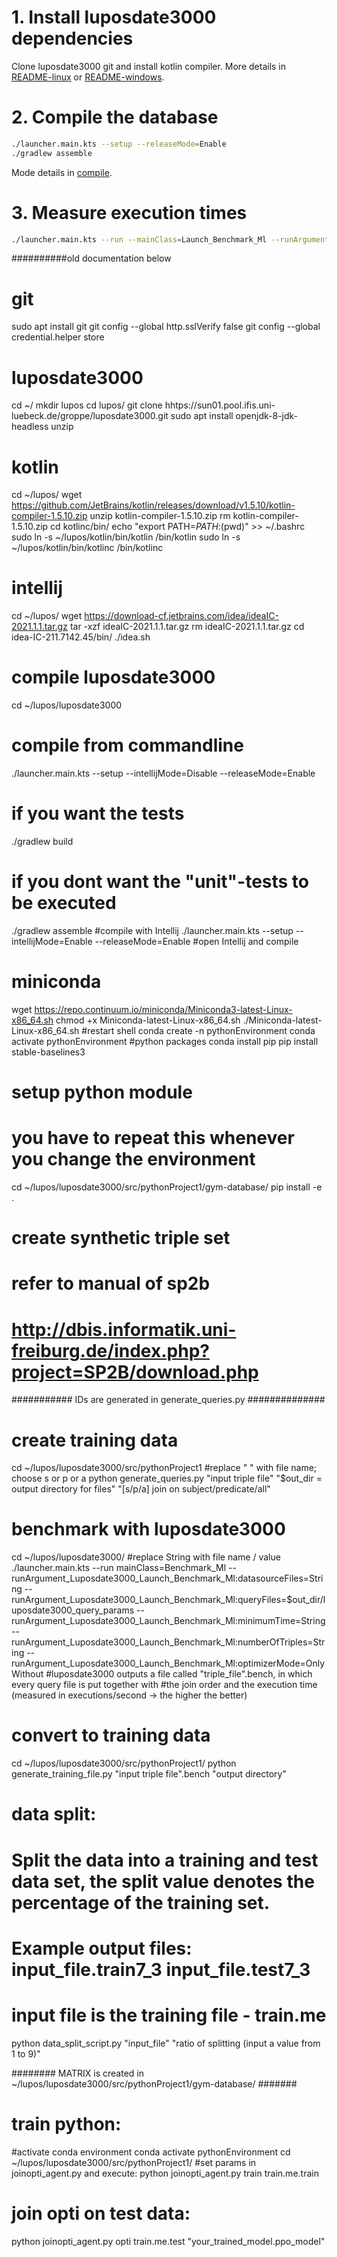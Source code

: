 # 1. Install luposdate3000 dependencies

Clone luposdate3000 git and install kotlin compiler.
More details in [README-linux](documentation/installation/README-linux.md) or [README-windows](documentation/installation/README-windows.md).

# 2. Compile the database

```bash
./launcher.main.kts --setup --releaseMode=Enable
./gradlew assemble
```
Mode details in [compile](documentation/README-usage-compile.md).

# 3. Measure execution times

```bash
./launcher.main.kts --run --mainClass=Launch_Benchmark_Ml --runArgument_Luposdate3000_Launch_Benchmark_Ml:datasourceFiles="" --runArgument_Luposdate3000_Launch_Benchmark_Ml:queryFiles="" --runArgument_Luposdate3000_Launch_Benchmark_Ml:minimumTime=1
```




##########old documentation below


# git
sudo apt install git
git config --global http.sslVerify false
git config --global credential.helper store

# luposdate3000
cd ~/
mkdir lupos
cd lupos/
git clone hhtps://sun01.pool.ifis.uni-luebeck.de/groppe/luposdate3000.git
sudo apt install openjdk-8-jdk-headless unzip

# kotlin
cd ~/lupos/
wget https://github.com/JetBrains/kotlin/releases/download/v1.5.10/kotlin-compiler-1.5.10.zip
unzip kotlin-compiler-1.5.10.zip
rm kotlin-compiler-1.5.10.zip
cd kotlinc/bin/
echo "export PATH=$PATH:$(pwd)" >> ~/.bashrc
sudo ln -s ~/lupos/kotlin/bin/kotlin /bin/kotlin
sudo ln -s ~/lupos/kotlin/bin/kotlinc /bin/kotlinc

# intellij
cd ~/lupos/
wget https://download-cf.jetbrains.com/idea/ideaIC-2021.1.1.tar.gz
tar -xzf ideaIC-2021.1.1.tar.gz
rm ideaIC-2021.1.1.tar.gz
cd idea-IC-211.7142.45/bin/
./idea.sh

# compile luposdate3000
cd ~/lupos/luposdate3000
# compile from commandline
./launcher.main.kts --setup --intellijMode=Disable --releaseMode=Enable
# if you want the tests
./gradlew build
# if you dont want the "unit"-tests to be executed
./gradlew assemble
#compile with Intellij
./launcher.main.kts --setup --intellijMode=Enable --releaseMode=Enable
#open Intellij and compile


# miniconda
wget https://repo.continuum.io/miniconda/Miniconda3-latest-Linux-x86_64.sh
chmod +x Miniconda-latest-Linux-x86_64.sh
./Miniconda-latest-Linux-x86_64.sh
#restart shell
conda create -n pythonEnvironment
conda activate pythonEnvironment
#python packages
conda install pip
pip install stable-baselines3

# setup python module
# you have to repeat this whenever you change the environment
cd ~/lupos/luposdate3000/src/pythonProject1/gym-database/
pip install -e .

# create synthetic triple set
# refer to manual of sp2b
# http://dbis.informatik.uni-freiburg.de/index.php?project=SP2B/download.php

########### IDs are generated in generate_queries.py ##############
# create training data
cd ~/lupos/luposdate3000/src/pythonProject1
#replace " " with file name; choose s or p or a
python generate_queries.py "input triple file" "$out_dir = output directory for files" "[s/p/a] join on subject/predicate/all"

# benchmark with luposdate3000
cd ~/lupos/luposdate3000/
#replace String with file name / value
./launcher.main.kts --run mainClass=Benchmark_Ml --runArgument_Luposdate3000_Launch_Benchmark_Ml:datasourceFiles=String --runArgument_Luposdate3000_Launch_Benchmark_Ml:queryFiles=$out_dir/luposdate3000_query_params --runArgument_Luposdate3000_Launch_Benchmark_Ml:minimumTime=String --runArgument_Luposdate3000_Launch_Benchmark_Ml:numberOfTriples=String --runArgument_Luposdate3000_Launch_Benchmark_Ml:optimizerMode=OnlyWithout
#luposdate3000 outputs a file called "triple_file".bench, in which every query file is put together with
#the join order and the execution time (measured in executions/second -> the higher the better)


# convert to training data
cd ~/lupos/luposdate3000/src/pythonProject1/
python generate_training_file.py "input triple file".bench "output directory"

# data split:
# Split the data into a training and test data set, the split value denotes the percentage of the training set.
# Example output files: input_file.train7_3 input_file.test7_3
# input file is the training file - train.me
python data_split_script.py "input_file" "ratio of splitting (input a value from 1 to 9)"

######## MATRIX is created in ~/lupos/luposdate3000/src/pythonProject1/gym-database/ #######
# train python:
#activate conda environment
conda activate pythonEnvironment
cd ~/lupos/luposdate3000/src/pythonProject1/
#set params in joinopti_agent.py and execute:
python joinopti_agent.py train train.me.train

# join opti on test data:
python joinopti_agent.py opti train.me.test "your_trained_model.ppo_model"


